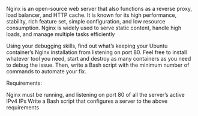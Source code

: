Nginx is an open-source web server that also functions as a reverse proxy, load balancer, and HTTP cache. It is known for its high performance, stability, rich feature set, simple configuration, and low resource consumption. Nginx is widely used to serve static content, handle high loads, and manage multiple tasks efficiently

Using your debugging skills, find out what’s keeping your Ubuntu container’s Nginx installation from listening on port 80. Feel free to install whatever tool you need, start and destroy as many containers as you need to debug the issue. Then, write a Bash script with the minimum number of commands to automate your fix.

Requirements:

Nginx must be running, and listening on port 80 of all the server’s active IPv4 IPs
Write a Bash script that configures a server to the above requirements
